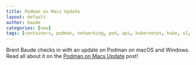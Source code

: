```yaml
---
title: Podman on Macs Update
layout: default
author: baude
categories: [new]
tags: [containers, podman, networking, pod, api, kubernetes, kube, v2, hpc, windows, mac, buildah]
---
```


Brent Baude checks in with an update on Podman on macOS and Windows. Read all about it on the [Podman on Macs Update](https://podman.io/blogs/2021/09/06/podman-on-macs.html) post!
